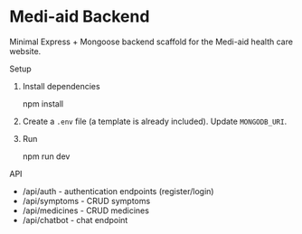 # Medi-aid Backend

Minimal Express + Mongoose backend scaffold for the Medi-aid health care website.

Setup

1. Install dependencies

   npm install

2. Create a `.env` file (a template is already included). Update `MONGODB_URI`.

3. Run

   npm run dev

API

- /api/auth - authentication endpoints (register/login)
- /api/symptoms - CRUD symptoms
- /api/medicines - CRUD medicines
- /api/chatbot - chat endpoint
